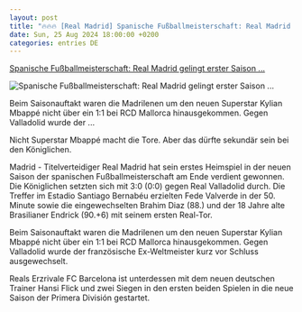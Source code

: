 ```yaml
---
layout: post
title: "🔥🔥🔥 [Real Madrid] Spanische Fußballmeisterschaft: Real Madrid gelingt erster Saison ..."
date: Sun, 25 Aug 2024 18:00:00 +0200
categories: entries DE
---
```

[Spanische Fußballmeisterschaft: Real Madrid gelingt erster Saison ...](https://www.volksstimme.de/sport/fussball/real-madrid-gelingt-erster-saison-sieg-in-der-liga-3904748)

![Spanische Fußballmeisterschaft: Real Madrid gelingt erster Saison ...](https://www.volksstimme.de/static/favicons/vs-apple-icon-57x57.png)

Beim Saisonauftakt waren die Madrilenen um den neuen Superstar Kylian Mbappé nicht über ein 1:1 bei RCD Mallorca hinausgekommen. Gegen Valladolid wurde der ...

Nicht Superstar Mbappé macht die Tore. Aber das dürfte sekundär sein bei den Königlichen.

Madrid - Titelverteidiger Real Madrid hat sein erstes Heimspiel in der neuen Saison der spanischen Fußballmeisterschaft am Ende verdient gewonnen. Die Königlichen setzten sich mit 3:0 (0:0) gegen Real Valladolid durch. Die Treffer im Estadio Santiago Bernabéu erzielten Fede Valverde in der 50. Minute sowie die eingewechselten Brahim Diaz (88.) und der 18 Jahre alte Brasilianer Endrick (90.+6) mit seinem ersten Real-Tor.

Beim Saisonauftakt waren die Madrilenen um den neuen Superstar Kylian Mbappé nicht über ein 1:1 bei RCD Mallorca hinausgekommen. Gegen Valladolid wurde der französische Ex-Weltmeister kurz vor Schluss ausgewechselt.

Reals Erzrivale FC Barcelona ist unterdessen mit dem neuen deutschen Trainer Hansi Flick und zwei Siegen in den ersten beiden Spielen in die neue Saison der Primera División gestartet.

